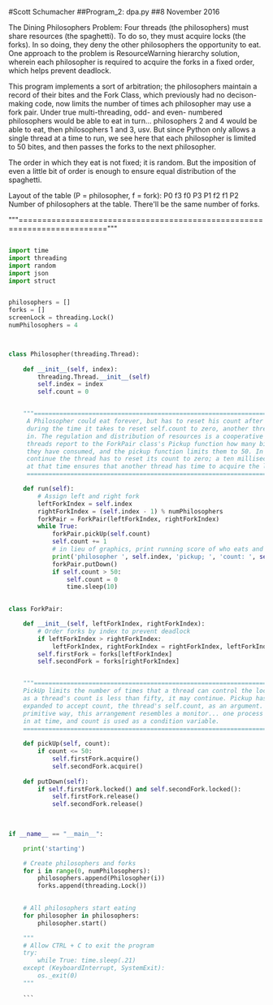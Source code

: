 #Scott Schumacher
##Program_2: dpa.py
##8 November 2016

The Dining Philosophers Problem: Four threads (the philosophers) must share
resources (the spaghetti). To do so, they must acquire locks (the forks). 
In so doing, they deny the other philosophers the opportunity to eat. One 
approach to the problem is ResourceWarning hierarchy solution, wherein each
philosopher is required to acquire the forks in a fixed order, which helps 
prevent deadlock.

This program implements a sort of arbitration; the philosophers maintain a 
record of their bites and the Fork Class, which previously had no decison-
making code, now limits the number of times ach philosopher may use a fork pair.
Under true multi-threading, odd- and even- numbered philosophers would be able 
to eat in turn... philosophers 2 and 4 would be able to eat, then philosophers
1 and 3, usv. But since Python only allows a single thread at a time to run, we 
see here that each philosopher is limited to 50 bites, and then passes the forks
 to the next philosopher.

The order in which they eat is not fixed; it is random. But the imposition of 
even a little bit of order is enough to ensure equal distribution of the 
spaghetti.



 Layout of the table (P = philosopher, f = fork):
          P0
       f3    f0
     P3        P1
       f2    f1
          P2
 Number of philosophers at the table. 
 There'll be the same number of forks.
 
"""========================================================================="""

```python

import time
import threading
import random
import json
import struct


philosophers = []
forks = []
screenLock = threading.Lock()
numPhilosophers = 4



class Philosopher(threading.Thread):
    
    def __init__(self, index):
        threading.Thread.__init__(self)
        self.index = index
        self.count = 0


    """==========================================================================
     A Philosopher could eat forever, but has to reset his count after 50 bites; 
     during the time it takes to reset self.count to zero, another thread jumps 
     in. The regulation and distribution of resources is a cooperative one; the 
     threads report to the ForkPair class's Pickup function how many bites (locks)
     they have consumed, and the pickup function limits them to 50. In order to 
     continue the thread has to reset its count to zero; a ten millisecond pause
     at that time ensures that another thread has time to acquire the lock.
     =========================================================================="""

    def run(self):
        # Assign left and right fork
        leftForkIndex = self.index
        rightForkIndex = (self.index - 1) % numPhilosophers
        forkPair = ForkPair(leftForkIndex, rightForkIndex)
        while True:
            forkPair.pickUp(self.count)
            self.count += 1
            # in lieu of graphics, print running score of who eats and how much:
            print('philosopher ', self.index, 'pickup; ', 'count: ', self.count)
            forkPair.putDown()
            if self.count > 50:
                self.count = 0
                time.sleep(10)
          

class ForkPair:

    def __init__(self, leftForkIndex, rightForkIndex):
        # Order forks by index to prevent deadlock
        if leftForkIndex > rightForkIndex:
            leftForkIndex, rightForkIndex = rightForkIndex, leftForkIndex
        self.firstFork = forks[leftForkIndex]
        self.secondFork = forks[rightForkIndex]


    """==========================================================================
    PickUp limits the number of times that a thread can control the lock. As long
    as a thread's count is less than fifty, it may continue. Pickup has been 
    expanded to accept count, the thread's self.count, as an argument. In a very 
    primitive way, this arrangement resembles a monitor... one process is allowed
    in at time, and count is used as a condition variable.
    ==========================================================================="""
    
    def pickUp(self, count):
        if count <= 50:
            self.firstFork.acquire()
            self.secondFork.acquire()
               
    def putDown(self):
        if self.firstFork.locked() and self.secondFork.locked():
            self.firstFork.release()
            self.secondFork.release()
            
      

if __name__ == "__main__":

    print('starting')

    # Create philosophers and forks
    for i in range(0, numPhilosophers):
        philosophers.append(Philosopher(i))
        forks.append(threading.Lock())
        

    # All philosophers start eating
    for philosopher in philosophers:
        philosopher.start()

    """   
    # Allow CTRL + C to exit the program
    try:
        while True: time.sleep(.21)
    except (KeyboardInterrupt, SystemExit):
        os._exit(0)
    """
	
	```